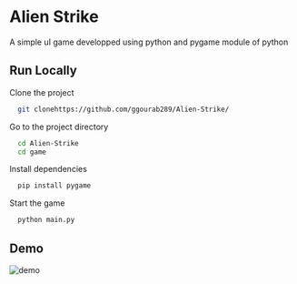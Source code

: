 
# Alien Strike

A simple uI game developped using python and pygame module of python


## Run Locally

Clone the project

```bash
  git clonehttps://github.com/ggourab289/Alien-Strike/
```

Go to the project directory

```bash
  cd Alien-Strike
  cd game
```

Install dependencies

```bash
  pip install pygame
```

Start the game

```bash
  python main.py
```


## Demo
![demo](https://user-images.githubusercontent.com/55195557/172147710-da690bc1-bf63-4431-b52f-436c7873a76d.png)

